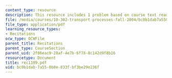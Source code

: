 ```yaml
---
content_type: resource
description: This resource includes 1 problem based on course text reading.
file: /media/courses/10-302-transport-processes-fall-2004/bc0b1dab7a550b8e833fbf3be29e236f_rec1109.pdf
file_type: application/pdf
learning_resource_types:
- Recitations
ocw_type: OCWFile
parent_title: Recitations
parent_type: CourseSection
parent_uid: 2f06eac9-28af-4e7b-6f78-8c142d9f8b16
resourcetype: Document
title: rec1109.pdf
uid: bc0b1dab-7a55-0b8e-833f-bf3be29e236f
---
```

